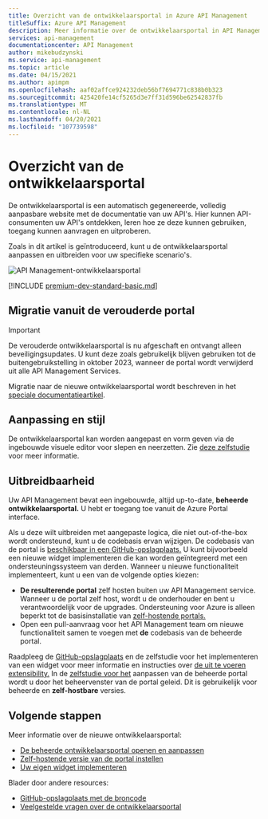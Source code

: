 ```yaml
---
title: Overzicht van de ontwikkelaarsportal in Azure API Management
titleSuffix: Azure API Management
description: Meer informatie over de ontwikkelaarsportal in API Management een aanpasbare website, waar API-consumenten uw API's kunnen verkennen.
services: api-management
documentationcenter: API Management
author: mikebudzynski
ms.service: api-management
ms.topic: article
ms.date: 04/15/2021
ms.author: apimpm
ms.openlocfilehash: aaf02affce924232deb56bf7694771c838b0b323
ms.sourcegitcommit: 425420fe14cf5265d3e7ff31d596be62542837fb
ms.translationtype: MT
ms.contentlocale: nl-NL
ms.lasthandoff: 04/20/2021
ms.locfileid: "107739598"
---
```

# <a name="overview-of-the-developer-portal"></a>Overzicht van de ontwikkelaarsportal

De ontwikkelaarsportal is een automatisch gegenereerde, volledig aanpasbare website met de documentatie van uw API's. Hier kunnen API-consumenten uw API's ontdekken, leren hoe ze deze kunnen gebruiken, toegang kunnen aanvragen en uitproberen.

Zoals in dit artikel is geïntroduceerd, kunt u de ontwikkelaarsportal aanpassen en uitbreiden voor uw specifieke scenario's. 

![API Management-ontwikkelaarsportal](media/api-management-howto-developer-portal/cover.png)

[!INCLUDE [premium-dev-standard-basic.md](../../includes/api-management-availability-premium-dev-standard-basic.md)]

## <a name="migration-from-the-legacy-portal"></a>Migratie vanuit de verouderde portal

> [!IMPORTANT]
> De verouderde ontwikkelaarsportal is nu afgeschaft en ontvangt alleen beveiligingsupdates. U kunt deze zoals gebruikelijk blijven gebruiken tot de buitengebruikstelling in oktober 2023, wanneer de portal wordt verwijderd uit alle API Management Services.

Migratie naar de nieuwe ontwikkelaarsportal wordt beschreven in het [speciale documentatieartikel](developer-portal-deprecated-migration.md).

## <a name="customization-and-styling"></a>Aanpassing en stijl

De ontwikkelaarsportal kan worden aangepast en vorm geven via de ingebouwde visuele editor voor slepen en neerzetten. Zie [deze zelfstudie](api-management-howto-developer-portal-customize.md) voor meer informatie.

## <a name="extensibility"></a><a name="managed-vs-self-hosted"></a> Uitbreidbaarheid

Uw API Management bevat een ingebouwde, altijd up-to-date, **beheerde ontwikkelaarsportal.** U hebt er toegang toe vanuit de Azure Portal interface.

Als u deze wilt uitbreiden met aangepaste logica, die niet out-of-the-box wordt ondersteund, kunt u de codebasis ervan wijzigen. De codebasis van de portal is [beschikbaar in een GitHub-opslagplaats.](https://github.com/Azure/api-management-developer-portal) U kunt bijvoorbeeld een nieuwe widget implementeren die kan worden geïntegreerd met een ondersteuningssysteem van derden. Wanneer u nieuwe functionaliteit implementeert, kunt u een van de volgende opties kiezen:

- **De resulterende portal** zelf hosten buiten uw API Management service. Wanneer u de portal zelf host, wordt u de onderhouder en bent u verantwoordelijk voor de upgrades. Ondersteuning voor Azure is alleen beperkt tot de basisinstallatie van [zelf-hostende portals.](developer-portal-self-host.md)
- Open een pull-aanvraag voor het API Management team om nieuwe functionaliteit samen te voegen met **de** codebasis van de beheerde portal.

Raadpleeg de [GitHub-opslagplaats](https://github.com/Azure/api-management-developer-portal) en de zelfstudie voor het implementeren van een widget voor meer informatie en instructies over [de uit te voeren extensibility.](developer-portal-implement-widgets.md) In de [zelfstudie voor het](api-management-howto-developer-portal-customize.md) aanpassen van de beheerde portal  wordt u door het beheervenster van de portal geleid. Dit is gebruikelijk voor beheerde en **zelf-hostbare** versies.


## <a name="next-steps"></a>Volgende stappen

Meer informatie over de nieuwe ontwikkelaarsportal:

- [De beheerde ontwikkelaarsportal openen en aanpassen](api-management-howto-developer-portal-customize.md)
- [Zelf-hostende versie van de portal instellen](developer-portal-self-host.md)
- [Uw eigen widget implementeren](developer-portal-implement-widgets.md)

Blader door andere resources:

- [GitHub-opslagplaats met de broncode](https://github.com/Azure/api-management-developer-portal)
- [Veelgestelde vragen over de ontwikkelaarsportal](developer-portal-faq.md)

